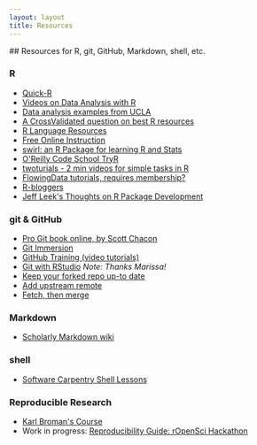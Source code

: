 ```yaml
---
layout: layout
title: Resources
---
```

<section class="content">
## Resources for R, git, GitHub, Markdown, shell, etc.

### R
- [Quick-R](http://www.statmethods.net/)
- [Videos on Data Analysis with R](http://jeromyanglim.blogspot.com/2010/05/videos-on-data-analysis-with-r.html)
- [Data analysis examples from UCLA](http://www.ats.ucla.edu/stat/dae/)
- [A CrossValidated question on best R resources](http://stats.stackexchange.com/questions/138/resources-for-learning-r)
- [R Language Resources](http://www.revolutionanalytics.com/r-language-resources)
- [Free Online Instruction](http://r-dir.com/learn/courses.html)
- [swirl: an R Package for learning R and Stats](http://swirlstats.com/)
- [O'Reilly Code School TryR](http://tryr.codeschool.com/)
- [twoturials - 2 min videos for simple tasks in R](http://www.twotorials.com/)
- [FlowingData tutorials, requires membership?](http://flowingdata.com/category/tutorials/)
- [R-bloggers](http://www.r-bloggers.com/)
- [Jeff Leek's Thoughts on R Package Development](https://github.com/jtleek/rpackages)

### git & GitHub
- [Pro Git book online, by Scott Chacon](http://git-scm.com/book)
- [Git Immersion](http://gitimmersion.com/)
- [GitHub Training (video tutorials)](http://training.github.com/resources/videos/)
- [Git with RStudio](http://nicercode.github.io/git/rstudio.html) _Note: Thanks Marissa!_
- [Keep your forked repo up-to date](https://help.github.com/articles/fork-a-repo)
 - [Add upstream remote](https://help.github.com/articles/fork-a-repo#step-3-configure-remotes)
 - [Fetch, then merge](https://help.github.com/articles/fork-a-repo#pull-in-upstream-changes)

### Markdown
- [Scholarly Markdown wiki](https://github.com/scholmd/scholmd/wiki)

### shell
- [Software Carpentry Shell Lessons](http://software-carpentry.org/v4/shell/index.html)

### Reproducible Research
- [Karl Broman's Course](http://kbroman.github.io/Tools4RR)
- Work in progress: [Reproducibility Guide: rOpenSci Hackathon](http://ropensci.github.io/reproducibility-guide)
 
</section>